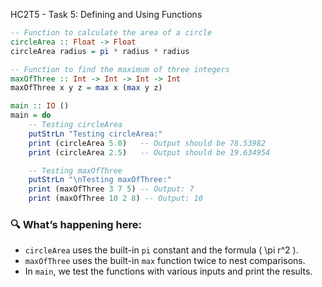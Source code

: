 HC2T5 - Task 5: Defining and Using Functions

```haskell
-- Function to calculate the area of a circle
circleArea :: Float -> Float
circleArea radius = pi * radius * radius

-- Function to find the maximum of three integers
maxOfThree :: Int -> Int -> Int -> Int
maxOfThree x y z = max x (max y z)

main :: IO ()
main = do
    -- Testing circleArea
    putStrLn "Testing circleArea:"
    print (circleArea 5.0)   -- Output should be 78.53982
    print (circleArea 2.5)   -- Output should be 19.634954

    -- Testing maxOfThree
    putStrLn "\nTesting maxOfThree:"
    print (maxOfThree 3 7 5) -- Output: 7
    print (maxOfThree 10 2 8) -- Output: 10
```

### 🔍 What’s happening here:

- `circleArea` uses the built-in `pi` constant and the formula \( \pi r^2 \).
- `maxOfThree` uses the built-in `max` function twice to nest comparisons.
- In `main`, we test the functions with various inputs and print the results.





